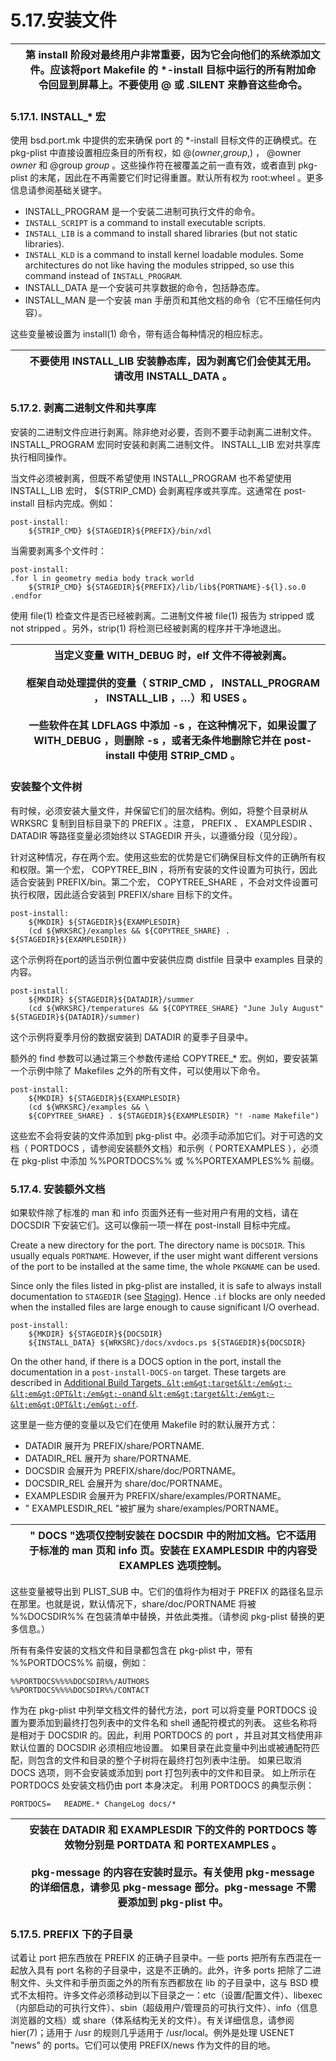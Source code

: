 # 5.17.安装文件

|  | 第 install 阶段对最终用户非常重要，因为它会向他们的系统添加文件。应该将port Makefile 的 *-install 目标中运行的所有附加命令回显到屏幕上。不要使用 @ 或 .SILENT 来静音这些命令。 |
| -- | -------------------------------------------------------------------------------------------------------------------------------------------------------------------------------- |

### 5.17.1. INSTALL_* 宏

使用 bsd.port.mk 中提供的宏来确保 port 的 *-install 目标文件的正确模式。在 pkg-plist 中直接设置相应条目的所有权，如 @(<em>owner</em>,<em>group</em>,) ， @owner<span> </span><em>owner</em> 和 @group<span> </span><em>group</em> 。这些操作符在被覆盖之前一直有效，或者直到 pkg-plist 的末尾，因此在不再需要它们时记得重置。默认所有权为 root:wheel 。更多信息请参阅基础关键字。

* INSTALL_PROGRAM 是一个安装二进制可执行文件的命令。
* `INSTALL_SCRIPT` is a command to install executable scripts.
* `INSTALL_LIB` is a command to install shared libraries (but not static libraries).
* `INSTALL_KLD` is a command to install kernel loadable modules. Some architectures do not like having the modules stripped, so use this command instead of `INSTALL_PROGRAM`.
* INSTALL_DATA 是一个安装可共享数据的命令，包括静态库。
* INSTALL_MAN 是一个安装 man 手册页和其他文档的命令（它不压缩任何内容）。

这些变量被设置为 install(1) 命令，带有适合每种情况的相应标志。

|  | 不要使用 INSTALL_LIB 安装静态库，因为剥离它们会使其无用。请改用 INSTALL_DATA 。 |
| -- | --------------------------------------------------------------------------------- |

### 5.17.2. 剥离二进制文件和共享库

安装的二进制文件应进行剥离。除非绝对必要，否则不要手动剥离二进制文件。 INSTALL_PROGRAM 宏同时安装和剥离二进制文件。 INSTALL_LIB 宏对共享库执行相同操作。

当文件必须被剥离，但既不希望使用 INSTALL_PROGRAM 也不希望使用 INSTALL_LIB 宏时， ${STRIP_CMD} 会剥离程序或共享库。这通常在 post-install 目标内完成。例如：

```
post-install:
	${STRIP_CMD} ${STAGEDIR}${PREFIX}/bin/xdl
```

当需要剥离多个文件时：

```
post-install:
.for l in geometry media body track world
	${STRIP_CMD} ${STAGEDIR}${PREFIX}/lib/lib${PORTNAME}-${l}.so.0
.endfor
```

使用 file(1) 检查文件是否已经被剥离。二进制文件被 file(1) 报告为 stripped 或 not stripped 。另外，strip(1) 将检测已经被剥离的程序并干净地退出。

|  | 当定义变量 WITH_DEBUG 时，elf 文件不得被剥离。<br /><br />框架自动处理提供的变量（ STRIP_CMD ， INSTALL_PROGRAM ， INSTALL_LIB ，…）和 USES 。<br /><br />一些软件在其 LDFLAGS 中添加 -s ，在这种情况下，如果设置了 WITH_DEBUG ，则删除 -s ，或者无条件地删除它并在 post-install 中使用 STRIP_CMD 。 |
| -- | --------------------------------------------------------------------------------------------------------------------------------------------------------------------------------------------------------------------------------------------------------------------------------------- |

### 安装整个文件树

有时候，必须安装大量文件，并保留它们的层次结构。例如，将整个目录树从 WRKSRC 复制到目标目录下的 PREFIX 。注意， PREFIX 、 EXAMPLESDIR 、 DATADIR 等路径变量必须始终以 STAGEDIR 开头，以遵循分段（见分段）。

针对这种情况，存在两个宏。使用这些宏的优势是它们确保目标文件的正确所有权和权限。第一个宏， COPYTREE_BIN ，将所有安装的文件设置为可执行，因此适合安装到 PREFIX/bin。第二个宏， COPYTREE_SHARE ，不会对文件设置可执行权限，因此适合安装到 PREFIX/share 目标下的文件。

```
post-install:
	${MKDIR} ${STAGEDIR}${EXAMPLESDIR}
	(cd ${WRKSRC}/examples && ${COPYTREE_SHARE} . ${STAGEDIR}${EXAMPLESDIR})
```

这个示例将在port的适当示例位置中安装供应商 distfile 目录中 examples 目录的内容。

```
post-install:
	${MKDIR} ${STAGEDIR}${DATADIR}/summer
	(cd ${WRKSRC}/temperatures && ${COPYTREE_SHARE} "June July August" ${STAGEDIR}${DATADIR}/summer)
```

这个示例将夏季月份的数据安装到 DATADIR 的夏季子目录中。

额外的 find 参数可以通过第三个参数传递给 COPYTREE_* 宏。例如，要安装第一个示例中除了 Makefiles 之外的所有文件，可以使用以下命令。

```
post-install:
	${MKDIR} ${STAGEDIR}${EXAMPLESDIR}
	(cd ${WRKSRC}/examples && \
	${COPYTREE_SHARE} . ${STAGEDIR}${EXAMPLESDIR} "! -name Makefile")
```

这些宏不会将安装的文件添加到 pkg-plist 中。必须手动添加它们。对于可选的文档（ PORTDOCS ，请参阅安装额外文档）和示例（ PORTEXAMPLES ），必须在 pkg-plist 中添加 %%PORTDOCS%% 或 %%PORTEXAMPLES%% 前缀。

### 5.17.4. 安装额外文档

如果软件除了标准的 man 和 info 页面外还有一些对用户有用的文档，请在 DOCSDIR 下安装它们。这可以像前一项一样在 post-install 目标中完成。

Create a new directory for the port. The directory name is `DOCSDIR`. This usually equals `PORTNAME`. However, if the user might want different versions of the port to be installed at the same time, the whole `PKGNAME` can be used.

Since only the files listed in pkg-plist are installed, it is safe to always install documentation to `STAGEDIR` (see [Staging](https://docs.freebsd.org/en/books/porters-handbook/special/#staging)). Hence `.if` blocks are only needed when the installed files are large enough to cause significant I/O overhead.

```
post-install:
	${MKDIR} ${STAGEDIR}${DOCSDIR}
	${INSTALL_DATA} ${WRKSRC}/docs/xvdocs.ps ${STAGEDIR}${DOCSDIR}
```

On the other hand, if there is a DOCS option in the port, install the documentation in a `post-install-DOCS-on` target. These targets are described in [Additional Build Targets, ](https://docs.freebsd.org/en/books/porters-handbook/makefiles/#options-targets)​[`&lt;em&gt;target&lt;/em&gt;-&lt;em&gt;OPT&lt;/em&gt;-on`](https://docs.freebsd.org/en/books/porters-handbook/makefiles/#options-targets)​[ and ](https://docs.freebsd.org/en/books/porters-handbook/makefiles/#options-targets)​[`&lt;em&gt;target&lt;/em&gt;-&lt;em&gt;OPT&lt;/em&gt;-off`](https://docs.freebsd.org/en/books/porters-handbook/makefiles/#options-targets).

这里是一些方便的变量以及它们在使用 Makefile 时的默认展开方式：

* DATADIR 展开为 PREFIX/share/PORTNAME.
* DATADIR_REL 展开为 share/PORTNAME.
* DOCSDIR 会展开为 PREFIX/share/doc/PORTNAME。
* DOCSDIR_REL 会展开为 share/doc/PORTNAME。
* EXAMPLESDIR 会展开为 PREFIX/share/examples/PORTNAME。
* " EXAMPLESDIR_REL "被扩展为 share/examples/PORTNAME。

|  | " DOCS "选项仅控制安装在 DOCSDIR 中的附加文档。它不适用于标准的 man 页和 info 页。安装在 EXAMPLESDIR 中的内容受 EXAMPLES 选项控制。 |
| -- | ------------------------------------------------------------------------------------------------------------------------------------- |

这些变量被导出到 PLIST_SUB 中。它们的值将作为相对于 PREFIX 的路径名显示在那里。也就是说，默认情况下，share/doc/PORTNAME 将被 %%DOCSDIR%% 在包装清单中替换，并依此类推。（请参阅 pkg-plist 替换的更多信息。）

所有有条件安装的文档文件和目录都包含在 pkg-plist 中，带有 %%PORTDOCS%% 前缀，例如：

```
%%PORTDOCS%%%%DOCSDIR%%/AUTHORS
%%PORTDOCS%%%%DOCSDIR%%/CONTACT
```

作为在 pkg-plist 中列举文档文件的替代方法，port 可以将变量 PORTDOCS 设置为要添加到最终打包列表中的文件名和 shell 通配符模式的列表。 这些名称将是相对于 DOCSDIR 的。因此，利用 PORTDOCS 的 port ，并且对其文档使用非默认位置的 DOCSDIR 必须相应地设置。 如果目录在此变量中列出或被通配符匹配，则包含的文件和目录的整个子树将在最终打包列表中注册。 如果已取消 DOCS 选项，则不会安装或添加到 port 打包列表中的文件和目录。 如上所示在 PORTDOCS 处安装文档仍由 port 本身决定。 利用 PORTDOCS 的典型示例：

```
PORTDOCS=	README.* ChangeLog docs/*
```

|  | 安装在 DATADIR 和 EXAMPLESDIR 下的文件的 PORTDOCS 等效物分别是 PORTDATA 和 PORTEXAMPLES 。<br /><br />pkg-message 的内容在安装时显示。有关使用 pkg-message 的详细信息，请参见 pkg-message 部分。pkg-message 不需要添加到 pkg-plist 中。 |
| -- | --------------------------------------------------------------------------------------------------------------------------------------------------------------------------------------------------------------------------------- |

### 5.17.5. PREFIX 下的子目录

试着让 port 把东西放在 PREFIX 的正确子目录中。一些 ports 把所有东西混在一起放入具有 port 名称的子目录中，这是不正确的。此外，许多 ports 把除了二进制文件、头文件和手册页面之外的所有东西都放在 lib 的子目录中，这与 BSD 模式不太相符。许多文件必须移动到以下目录之一：etc（设置/配置文件）、libexec（内部启动的可执行文件）、sbin（超级用户/管理员的可执行文件）、info（信息浏览器的文档）或 share（体系结构无关的文件）。有关详细信息，请参阅 hier(7)；适用于 /usr 的规则几乎适用于 /usr/local。例外是处理 USENET "news" 的 ports。它们可以使用 PREFIX/news 作为文件的目的地。
